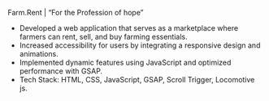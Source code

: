 Farm.Rent | “For the Profession of hope”
-	Developed a web application that serves as a marketplace where farmers can rent, sell, and buy farming essentials.
-	Increased accessibility for users by integrating a responsive design and animations.
-	Implemented dynamic features using JavaScript and optimized performance with GSAP.
-	Tech Stack: HTML, CSS, JavaScript, GSAP, Scroll Trigger, Locomotive js.


